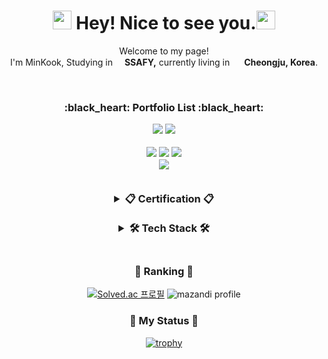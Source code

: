 <!-- 인삿말 -->
<h1 align="center"><img src="https://github.com/Eungae-D/Eungae-D/assets/135101171/29ce20e3-f5b7-4a46-9601-736c3ae5a67f" width="30"/> Hey! Nice to see you.<img src="https://github.com/Eungae-D/Eungae-D/assets/135101171/29ce20e3-f5b7-4a46-9601-736c3ae5a67f" width="30"/></h1>

<p align="center">Welcome to my page! </br> I'm MinKook, Studying in <b><img src="https://github.com/Eungae-D/Eungae-D/assets/135101171/998e503c-32e2-4720-893c-f8a963179304" width="15"/>SSAFY,</b> currently living in <img src="https://github.com/Eungae-D/Eungae-D/assets/135101171/81381dbc-5067-4398-9f68-409b97c7a382" width="15"/> <b>Cheongju, Korea</b>. </p>
<br/>

<!--포트폴리오 리스트-->
<h3 align='center'>:black_heart: Portfolio List :black_heart:</p>
<a href="https://hits.seeyoufarm.com"><img src="https://hits.seeyoufarm.com/api/count/incr/badge.svg?url=https%3A%2F%2Fgithub.com%2Facd4548%2Fhit-counter&count_bg=%230D0D0D&title_bg=%23555555&icon=github.svg&icon_color=%23E7E7E7&title=GitHub&edge_flat=false"/></a>
<a href="https://solved.ac/acd4548"><img src="http://mazassumnida.wtf/api/mini/generate_badge?boj=acd4548"/></a>

<p align='center'>
<a href="https://www.instagram.com/acd4548" target="_blank"><img src="https://img.shields.io/badge/Instagram-E4405F?style=for-flat-square&logo=Instagram&logoColor=white"/></a>
<a href="https://acd4548.tistory.com/" target="_blank"><img src="https://img.shields.io/badge/Tistory-000000?style=for-flat-square&logo=tistory&logoColor=white"></a>
<a href="https://acd4548.notion.site/Minkook-s-Portfolio-075fd766cb44485d97f23935c18884e0?pvs=4" target="_blank"><img src="https://img.shields.io/badge/Notion-EEEEEE?style=for-flat-square&logo=notion&logoColor=white"></a>
<br/>
  <a href="https://github.com/acd4548/acd4548/files/13508219/default.pdf" target="_blank"><img src="https://img.shields.io/badge/Download PDF Portfolio-CCCCCC?style=for-flat-square&logo=PDF&logoColor=black"></a>
<br/>


<br/>
 <!--자격증 리스트-->
 <details>
<summary>📋 Certification 📋</summary>
<p align="center" display="inline-block">
</br>
   <img src="https://img.shields.io/badge/정보처리기사-F44336?style=for-flat-square&logoColor=white"/>
   <img src="https://img.shields.io/badge/컴퓨터활용능력2급-G44336?style=for-flat-square&logoColor=white"/>
  </p>
  </details>
  </br>

<!-- 기술 스택  -->
<details>
<summary>🛠 Tech Stack 🛠</summary>
<!--  첫째 줄  -->
<p align="center" display="inline-block">
<br/>
  <img src="https://img.shields.io/badge/JAVA-007396?style=for-flat-square&logo=java&logoColor=white">
  <img src="https://img.shields.io/badge/Javascript-ffb13b?style=for-flat-square&logo=javascript&logoColor=white"/>
  <img src="https://img.shields.io/badge/Spring-6DB33F?style=for-flat-square&logo=Spring&logoColor=white">
  <img src="https://img.shields.io/badge/SpringBoot-6DB33F?style=for-flat-square&logo=SpringBoot&logoColor=white">
  <img src="https://img.shields.io/badge/html-E34F26?style=for-flat-square&logo=html5&logoColor=white">
  <img src="https://img.shields.io/badge/css-1572B6?style=for-flat-square&logo=css3&logoColor=white"> 
  </br>
<!--  둘째 줄  -->
  <img src="https://img.shields.io/badge/vue.js-4FC08D?style=for-flat-square&logo=Vue.js&logoColor=white">
  <img src="https://img.shields.io/badge/bootstrap-7952B3?style=for-flat-square&logo=Bootstrap&logoColor=white"> 
  <img src="https://img.shields.io/badge/styled components-DB7093?style=flat-square&logo=styled-components&logoColor=white"/>
  <img src="https://img.shields.io/badge/mysql-4479A1?style=for-flat-square&logo=Mysql&logoColor=white">
  <img src="https://img.shields.io/badge/git-F05032?style=for-flat-square&logo=Git&logoColor=white">
  <img src="https://img.shields.io/badge/github-181717?style=for-flat-square&logo=github&logoColor=white"> 
  </br>
  <!-- 셋째 줄 -->
  <img src="https://img.shields.io/badge/React-007396?style=for-flat-square&logo=react&logoColor=white">
  <img src="https://img.shields.io/badge/eclipseide-2C2255?style=for-flat-square&logo=eclipseide&logoColor=white">
  <img src="https://img.shields.io/badge/visualstudiocode-007ACC?style=for-flat-square&logo=visualstudiocode&logoColor=white">
  <img src="https://img.shields.io/badge/Postman-FF6C37?style=flat-square&logo=Postman&logoColor=white"/>
  <img src="https://img.shields.io/badge/Typescript-3178C6?style=flat-square&logo=Typescript&logoColor=white"/>
  
  </p>
  </details>
  </br>

<h3 align="center">🏅 Ranking 🏅</h3>
<div align="center">

  [![Solved.ac 프로필](http://mazassumnida.wtf/api/v2/generate_badge?boj=acd4548)](https://www.acmicpc.net/user/acd4548)
  ![mazandi profile](http://mazandi.herokuapp.com/api?handle=acd4548&theme=warm)
</div>





<h3 align="center">🎱 My Status 🎱</h3>
<div align="center">

<!-- ![acd4548's GitHub stats](https://github-readme-stats.vercel.app/api?username=acd4548&hide_title=true&show_icons=true&include_all_commits=true&disable_animations=true&theme=graywhite) -->
<!--   [![trophy](https://github-profile-trophy.vercel.app/?username=acd4548&row=1)](https://github.com/ryo-ma/github-profile-trophy) -->
<!--   ![acd4548's github stats](https://github-readme-stats.vercel.app/api?username=acd4548&show_icons=true&hide_title=true&theme=graywhite) -->
<!--   ![Top Langs](https://github-readme-stats.vercel.app/api/top-langs/?username=acd4548-D&layout=compact&theme=graywhite) -->
  [![trophy](https://github-profile-trophy.vercel.app/?username=acd4548&row=1)](https://github.com/ryo-ma/github-profile-trophy)
</div>


<!-- #### 🛠️ Github Stats
<p>
  <img height="180em" src="https://github-readme-stats-veggie-garden.vercel.app/api?username=veggie-garden&show_icons=true&include_all_commits=true&bg_color=30,e96443,904e95&title_color=fff&text_color=fff">
  <img height="180em" src="https://github-readme-stats-veggie-garden.vercel.app/api/top-langs/?username=veggie-garden&layout=compact&bg_color=30,e96443,904e95&title_color=fff&text_color=fff">
</p> -->

